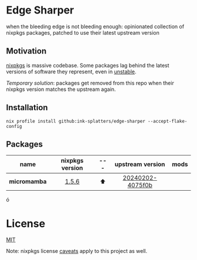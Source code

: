 # Edge Sharper

when the bleeding edge is not bleeding enough: opinionated collection of nixpkgs packages, patched to use their latest upstream version

## Motivation

[nixpkgs](https://github.com/NixOS/nixpkgs) is massive codebase. Some packages lag behind the latest versions of software they represent, even in [unstable](https://nixos.org/channels/nixpkgs-unstable).

_Temporary solution_: packages get removed from this repo when their nixpkgs version matches the upstream again.

## Installation

```shell
nix profile install github:ink-splatters/edge-sharper --accept-flake-config
```

## Packages

name | nixpkgs version |---|upstream version |mods
:---: | :---: | :---:  | :---:  | :---:
__micromamba__|[1.5.6](https://github.com/mamba-org/mamba/commit/8c739ea7931aeca0a88a187a66753457aee8d078)|⬆️|[20240202-4075f0b](https://github.com/mamba-org/mamba/commit/4075f0b58d968e2698e8ddff410e1363c33746f8)|
ó

# License

[MIT](LICENSE)

Note: nixpkgs license [caveats](https://github.com/NixOS/nixpkgs#license) apply to this project as well.
